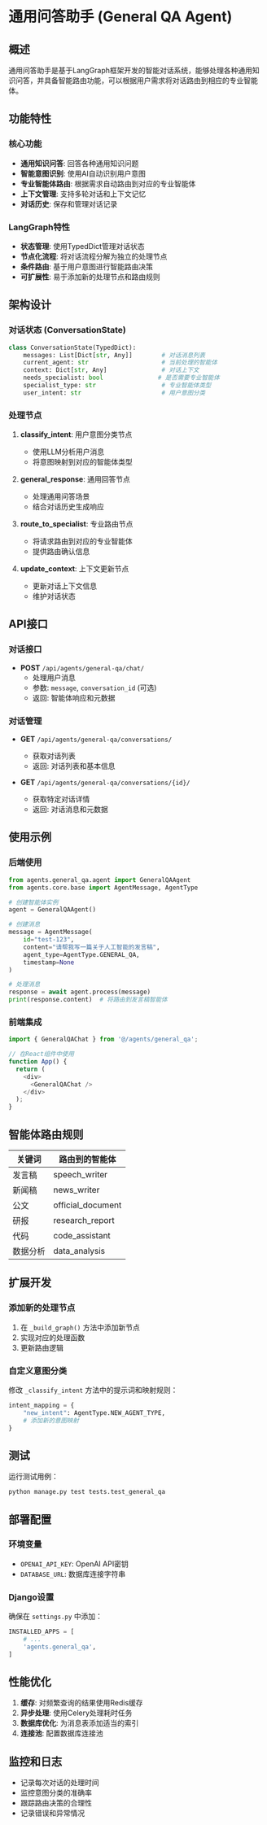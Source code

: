 # 通用问答助手 (General QA Agent)

## 概述

通用问答助手是基于LangGraph框架开发的智能对话系统，能够处理各种通用知识问答，并具备智能路由功能，可以根据用户需求将对话路由到相应的专业智能体。

## 功能特性

### 核心功能
- **通用知识问答**: 回答各种通用知识问题
- **智能意图识别**: 使用AI自动识别用户意图
- **专业智能体路由**: 根据需求自动路由到对应的专业智能体
- **上下文管理**: 支持多轮对话和上下文记忆
- **对话历史**: 保存和管理对话记录

### LangGraph特性
- **状态管理**: 使用TypedDict管理对话状态
- **节点化流程**: 将对话流程分解为独立的处理节点
- **条件路由**: 基于用户意图进行智能路由决策
- **可扩展性**: 易于添加新的处理节点和路由规则

## 架构设计

### 对话状态 (ConversationState)
```python
class ConversationState(TypedDict):
    messages: List[Dict[str, Any]]        # 对话消息列表
    current_agent: str                    # 当前处理的智能体
    context: Dict[str, Any]               # 对话上下文
    needs_specialist: bool               # 是否需要专业智能体
    specialist_type: str                  # 专业智能体类型
    user_intent: str                      # 用户意图分类
```

### 处理节点

1. **classify_intent**: 用户意图分类节点
   - 使用LLM分析用户消息
   - 将意图映射到对应的智能体类型

2. **general_response**: 通用回答节点
   - 处理通用问答场景
   - 结合对话历史生成响应

3. **route_to_specialist**: 专业路由节点
   - 将请求路由到对应的专业智能体
   - 提供路由确认信息

4. **update_context**: 上下文更新节点
   - 更新对话上下文信息
   - 维护对话状态

## API接口

### 对话接口
- **POST** `/api/agents/general-qa/chat/`
  - 处理用户消息
  - 参数: `message`, `conversation_id` (可选)
  - 返回: 智能体响应和元数据

### 对话管理
- **GET** `/api/agents/general-qa/conversations/`
  - 获取对话列表
  - 返回: 对话列表和基本信息

- **GET** `/api/agents/general-qa/conversations/{id}/`
  - 获取特定对话详情
  - 返回: 对话消息和元数据

## 使用示例

### 后端使用

```python
from agents.general_qa.agent import GeneralQAAgent
from agents.core.base import AgentMessage, AgentType

# 创建智能体实例
agent = GeneralQAAgent()

# 创建消息
message = AgentMessage(
    id="test-123",
    content="请帮我写一篇关于人工智能的发言稿",
    agent_type=AgentType.GENERAL_QA,
    timestamp=None
)

# 处理消息
response = await agent.process(message)
print(response.content)  # 将路由到发言稿智能体
```

### 前端集成

```typescript
import { GeneralQAChat } from '@/agents/general_qa';

// 在React组件中使用
function App() {
  return (
    <div>
      <GeneralQAChat />
    </div>
  );
}
```

## 智能体路由规则

| 关键词 | 路由到的智能体 |
|--------|----------------|
| 发言稿 | speech_writer |
| 新闻稿 | news_writer |
| 公文   | official_document |
| 研报   | research_report |
| 代码   | code_assistant |
| 数据分析 | data_analysis |

## 扩展开发

### 添加新的处理节点

1. 在 `_build_graph()` 方法中添加新节点
2. 实现对应的处理函数
3. 更新路由逻辑

### 自定义意图分类

修改 `_classify_intent` 方法中的提示词和映射规则：

```python
intent_mapping = {
    "new_intent": AgentType.NEW_AGENT_TYPE,
    # 添加新的意图映射
}
```

## 测试

运行测试用例：

```bash
python manage.py test tests.test_general_qa
```

## 部署配置

### 环境变量
- `OPENAI_API_KEY`: OpenAI API密钥
- `DATABASE_URL`: 数据库连接字符串

### Django设置
确保在 `settings.py` 中添加：

```python
INSTALLED_APPS = [
    # ...
    'agents.general_qa',
]
```

## 性能优化

1. **缓存**: 对频繁查询的结果使用Redis缓存
2. **异步处理**: 使用Celery处理耗时任务
3. **数据库优化**: 为消息表添加适当的索引
4. **连接池**: 配置数据库连接池

## 监控和日志

- 记录每次对话的处理时间
- 监控意图分类的准确率
- 跟踪路由决策的合理性
- 记录错误和异常情况